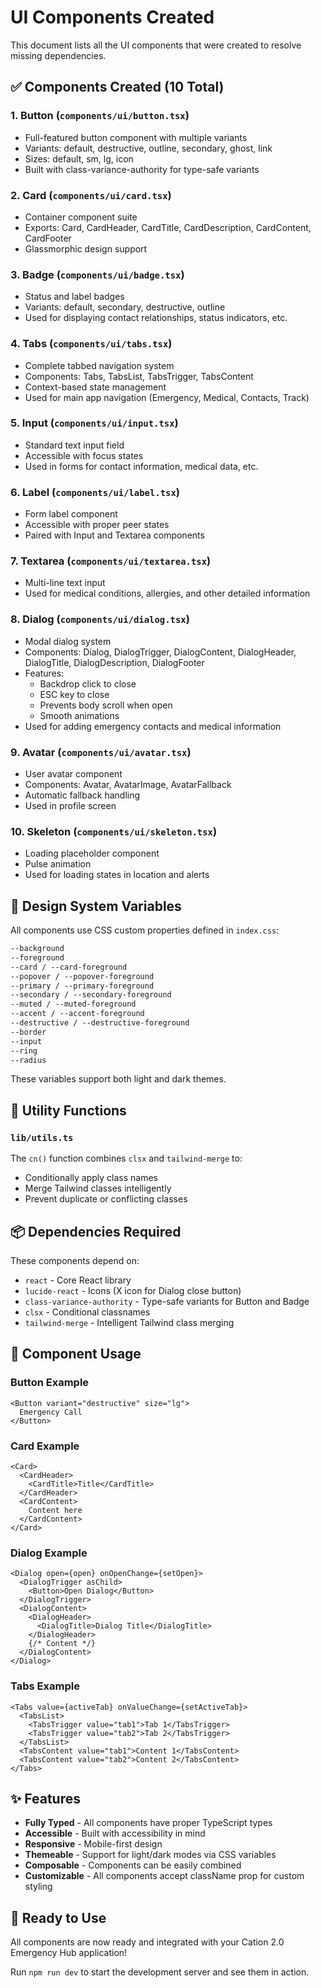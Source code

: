 # UI Components Created

This document lists all the UI components that were created to resolve missing dependencies.

## ✅ Components Created (10 Total)

### 1. **Button** (`components/ui/button.tsx`)
- Full-featured button component with multiple variants
- Variants: default, destructive, outline, secondary, ghost, link
- Sizes: default, sm, lg, icon
- Built with class-variance-authority for type-safe variants

### 2. **Card** (`components/ui/card.tsx`)
- Container component suite
- Exports: Card, CardHeader, CardTitle, CardDescription, CardContent, CardFooter
- Glassmorphic design support

### 3. **Badge** (`components/ui/badge.tsx`)
- Status and label badges
- Variants: default, secondary, destructive, outline
- Used for displaying contact relationships, status indicators, etc.

### 4. **Tabs** (`components/ui/tabs.tsx`)
- Complete tabbed navigation system
- Components: Tabs, TabsList, TabsTrigger, TabsContent
- Context-based state management
- Used for main app navigation (Emergency, Medical, Contacts, Track)

### 5. **Input** (`components/ui/input.tsx`)
- Standard text input field
- Accessible with focus states
- Used in forms for contact information, medical data, etc.

### 6. **Label** (`components/ui/label.tsx`)
- Form label component
- Accessible with proper peer states
- Paired with Input and Textarea components

### 7. **Textarea** (`components/ui/textarea.tsx`)
- Multi-line text input
- Used for medical conditions, allergies, and other detailed information

### 8. **Dialog** (`components/ui/dialog.tsx`)
- Modal dialog system
- Components: Dialog, DialogTrigger, DialogContent, DialogHeader, DialogTitle, DialogDescription, DialogFooter
- Features:
  - Backdrop click to close
  - ESC key to close
  - Prevents body scroll when open
  - Smooth animations
- Used for adding emergency contacts and medical information

### 9. **Avatar** (`components/ui/avatar.tsx`)
- User avatar component
- Components: Avatar, AvatarImage, AvatarFallback
- Automatic fallback handling
- Used in profile screen

### 10. **Skeleton** (`components/ui/skeleton.tsx`)
- Loading placeholder component
- Pulse animation
- Used for loading states in location and alerts

## 🎨 Design System Variables

All components use CSS custom properties defined in `index.css`:

```css
--background
--foreground
--card / --card-foreground
--popover / --popover-foreground
--primary / --primary-foreground
--secondary / --secondary-foreground
--muted / --muted-foreground
--accent / --accent-foreground
--destructive / --destructive-foreground
--border
--input
--ring
--radius
```

These variables support both light and dark themes.

## 🔧 Utility Functions

### `lib/utils.ts`
The `cn()` function combines `clsx` and `tailwind-merge` to:
- Conditionally apply class names
- Merge Tailwind classes intelligently
- Prevent duplicate or conflicting classes

## 📦 Dependencies Required

These components depend on:
- `react` - Core React library
- `lucide-react` - Icons (X icon for Dialog close button)
- `class-variance-authority` - Type-safe variants for Button and Badge
- `clsx` - Conditional classnames
- `tailwind-merge` - Intelligent Tailwind class merging

## 🎯 Component Usage

### Button Example
```tsx
<Button variant="destructive" size="lg">
  Emergency Call
</Button>
```

### Card Example
```tsx
<Card>
  <CardHeader>
    <CardTitle>Title</CardTitle>
  </CardHeader>
  <CardContent>
    Content here
  </CardContent>
</Card>
```

### Dialog Example
```tsx
<Dialog open={open} onOpenChange={setOpen}>
  <DialogTrigger asChild>
    <Button>Open Dialog</Button>
  </DialogTrigger>
  <DialogContent>
    <DialogHeader>
      <DialogTitle>Dialog Title</DialogTitle>
    </DialogHeader>
    {/* Content */}
  </DialogContent>
</Dialog>
```

### Tabs Example
```tsx
<Tabs value={activeTab} onValueChange={setActiveTab}>
  <TabsList>
    <TabsTrigger value="tab1">Tab 1</TabsTrigger>
    <TabsTrigger value="tab2">Tab 2</TabsTrigger>
  </TabsList>
  <TabsContent value="tab1">Content 1</TabsContent>
  <TabsContent value="tab2">Content 2</TabsContent>
</Tabs>
```

## ✨ Features

- **Fully Typed** - All components have proper TypeScript types
- **Accessible** - Built with accessibility in mind
- **Responsive** - Mobile-first design
- **Themeable** - Support for light/dark modes via CSS variables
- **Composable** - Components can be easily combined
- **Customizable** - All components accept className prop for custom styling

## 🚀 Ready to Use

All components are now ready and integrated with your Cation 2.0 Emergency Hub application!

Run `npm run dev` to start the development server and see them in action.

